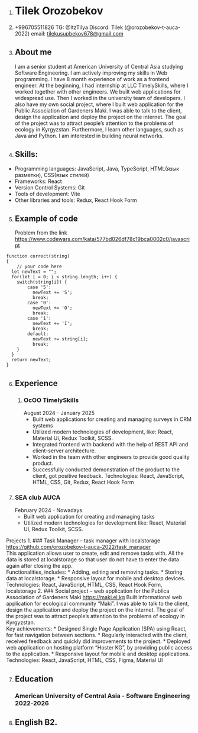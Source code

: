 1. # Tilek Orozobekov

2. +996705511826
TG: @ItzTilya
Discord: Tilek (@orozobekov-t-auca-2022)
email: tilekusupbekov678@gmail.com

3. ## About me
   I am a senior student at American University of Central Asia studying Software Engineering. I am actively improving my skills in Web programming. I have 8 month experience of work as a frontend engineer. At the beginning, I had internship at LLC TimelySkills, where I worked together with other engineers. We built web applications for widespread use. Then I worked in the university team of developers. I also have my own social project, where I built web application for the Public Association of Gardeners Maki. I was able to talk to the client, design the application and deploy the project on the internet. The goal of the project was to attract people’s attention to the problems of ecology in Kyrgyzstan. Furthermore, I learn other languages, such as Java and Python. I am interested in building neural networks.

4. ## Skills:
  * Programming languages: JavaScript, Java, TypeScript, HTML(язык разметки), CSS(язык стилей)
  * Frameworks: React
  * Version Control Systems: Git
  * Tools of development: Vite
  * Other libraries and tools: Redux, React Hook Form

5. ## Example of code
   Problem from the link https://www.codewars.com/kata/577bd026df78c19bca0002c0/javascript
```
function correct(string)
{
	// your code here
  let newText = "";
  for(let i = 0; i < string.length; i++) {
    switch(string[i]) {
        case '5':
          newText += 'S';
          break;
        case '0':
          newText += 'O';
          break;
        case '1':
          newText += 'I';
          break;
        default:
          newText += string[i];
          break;
    }
  }
  return newText;
}
```

6. ## Experience
   1. ### ОсОО TimelySkills
      August 2024 - January 2025
      * Built web applications for creating and managing surveys in CRM systems
      * Utilized modern technologies of development, like: React, Material Ui, Redux Toolkit, SCSS.
      * Integrated frontend with backend with the help of REST API and client-server architecture.
      * Worked in the team with other engineers to provide good quality product.
      * Successfully conducted demonstration of the product to the client, got positive feedback. Technologies: React, JavaScript, HTML, CSS, Git, Redux, React Hook Form
  2. ### SEA club AUCA
     February 2024 - Nowadays
     * Built web application for creating and managing tasks
     * Utilized modern technologies for development like: React, Material UI, Redux Toolkit, SCSS.
    
  Projects
    1. ### Task Manager – task manager with localstorage
      https://github.com/orozobekov-t-auca-2022/task_manager   
      This application allows user to create, edit and remove tasks with. All the data is stored at localstorage so that user do not have to enter the data again after closing the app.  
      Functionalities, includes:
      * Adding, editing and removing tasks.
      * Storing data at localstorage.
      * Responsive layout for mobile and desktop devices. Technologies: React, JavaScript, HTML, CSS, React Hook Form, localstorage
    2. ### Social project – web application for the Publica Association of Gardeners Maki https://maki.el.kg
      Built informational web application for ecological community “Maki”. I was able to talk to the client, design the application and deploy the project on the internet. The goal of the project was to attract people’s attention to the problems of ecology in Kyrgyzstan.   
      Key achievements:
      * Designed Single Page Application (SPA) using React, for fast navigation between sections.
      * Regularly interacted with the client, received feedback and quickly did improvements to the project.
      * Deployed web application on hosting platform “Hoster KG”, by providing public access to the application.
      * Responsive layout for mobile and desktop applications. Technologies: React, JavaScript, HTML, CSS, Figma, Material UI

7. ## Education
   ### American University of Central Asia - Software Engineering 2022-2026

8. ## English B2.
